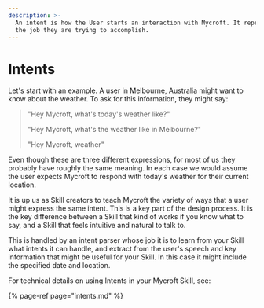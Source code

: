 ```yaml
---
description: >-
  An intent is how the User starts an interaction with Mycroft. It represents
  the job they are trying to accomplish.
---
```


# Intents

Let's start with an example. A user in Melbourne, Australia might want to know about the weather. To ask for this information, they might say:

> "Hey Mycroft, what's today's weather like?" 
>
> "Hey Mycroft, what's the weather like in Melbourne?" 
>
> "Hey Mycroft, weather"

Even though these are three different expressions, for most of us they probably have roughly the same meaning. In each case we would assume the user expects Mycroft to respond with today's weather for their current location. 

It is up us as Skill creators to teach Mycroft the variety of ways that a user might express the same intent. This is a key part of the design process. It is the key difference between a Skill that kind of works if you know what to say, and a Skill that feels intuitive and natural to talk to.

This is handled by an intent parser whose job it is to learn from your Skill what intents it can handle, and extract from the user's speech and key information that might be useful for your Skill. In this case it might include the specified date and location.

For technical details on using Intents in your Mycroft Skill, see:

{% page-ref page="intents.md" %}



